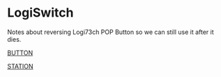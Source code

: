 # LogiSwitch

Notes about reversing Logi73ch POP Button so we can still use it after it dies.

[BUTTON](/BUTTON/README.md)

[STATION](/STATION/README.md)

